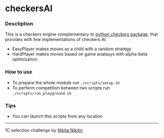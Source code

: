 # checkersAI

### Desctiption 
This is a checkers engine complementary to [python checkers package](https://github.com/ImparaAI/checkers), that provides with few implementations of checkers AI.
* EasyPlayer makes moves as a child with a random strategy
* HardPlayer makes moves based on game analasys with alpha-beta optimization.

### How to use
* To prepare the whole module run `./scripts/setup.sh`
* To perform competition between two scripts run `./scripts/run_playground.sh`

### Tips
* You can launch this scripts from any location

-------------
1C selection challenge by [Nikita Nikitin](https://vk.com/flekser_from_sirius)
